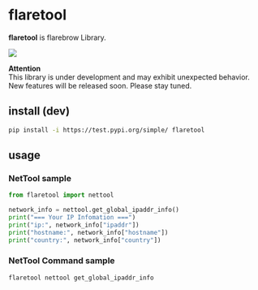 # flaretool

**flaretool** is flarebrow Library.  

![](https://img.shields.io/badge/python-%3E%3D3.8-blue)


**Attention**  
This library is under development and may exhibit unexpected behavior. New features will be released soon. Please stay tuned.


## install (dev)
```bash
pip install -i https://test.pypi.org/simple/ flaretool
```

## usage
### NetTool sample
```python
from flaretool import nettool

network_info = nettool.get_global_ipaddr_info()
print("=== Your IP Infomation ===")
print("ip:", network_info["ipaddr"])
print("hostname:", network_info["hostname"])
print("country:", network_info["country"])
```

### NetTool Command sample

```bash
flaretool nettool get_global_ipaddr_info
```